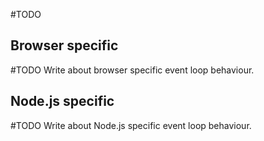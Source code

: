 #TODO 
## Browser specific

#TODO Write about browser specific event loop behaviour.
## Node.js specific

#TODO Write about Node.js specific event loop behaviour.
